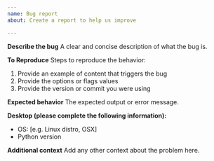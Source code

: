 ```yaml
---
name: Bug report
about: Create a report to help us improve

---
```


**Describe the bug**
A clear and concise description of what the bug is.

**To Reproduce**
Steps to reproduce the behavior:
1. Provide an example of content that triggers the bug
2. Provide the options or flags values
3. Provide the version or commit you were using

**Expected behavior**
The expected output or error message.


**Desktop (please complete the following information):**
 - OS: [e.g. Linux distro, OSX]
 - Python version

**Additional context**
Add any other context about the problem here.
